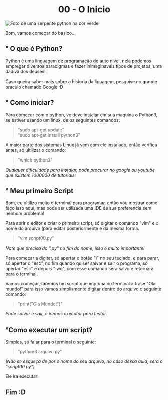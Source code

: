 <h1 align="center">00 - O Inicio</h1>

![Foto de uma serpente python na cor verde](https://2e8ram2s1li74atce18qz5y1-wpengine.netdna-ssl.com/wp-content/uploads/2017/09/shutterstock_315465929.jpg)

Bom, vamos começar do basico...

## ° O que é Python?

Python é uma linguagem de programação de auto nivel, nela podemos empregar diversos paradigmas e fazer inimaginaveis tipos de projetos, uma dadiva dos deuses! 

Caso queira saber mais sobre a historia da liguagem, pesquise no grande oraculo chamado Google :D

<h2>° Como iniciar?</h2>

<p align="left">	Para começar com o python, vc deve instalar em sua maquina o Python3, se estiver usando um linux, de os seguintes comandos:</p>
	
>"sudo apt-get update"  
>"sudo apt-get install python3"
		
<p align="left">	A maior parte dos sistemas Linux já vem com ele instalado, então verifica antes, só ultilizar o comando:</p>
	
>"which python3"
		
*Qualquer dificuldade para instalar, pode procurar no google ou youtube que existem 1000000 de tutoriais.*

<h2>° Meu primeiro Script</h2>

<p align="left">	Bom, eu ultilizo muito o terminal para programar, então vou mostrar como faço isso aqui, mas pode ser utilizada uma IDE de sua preferencia sem nenhum problema!</p>
	
<p align="left">	Para abrir o editor e criar o primeiro script, só digitar o comando "vim" e o nome do arquivo (para editar posteriormente é da mesma forma.</p>
	
>"vim script00.py"
		
*Note que precisa do ".py" no fim do nome, isso é muito importante!*
	
<p align="left">	Para começar a digitar, só apertar o botão "i" no seu teclado, e para parar, só apertar o "esc", no fim quando quiser salvar e sair o programa, só apertar "esc" e depois ":wq", com esse comando sera salvo e retornara para o terminal.<p>

<p align="left">	Vamos começar, faremos um script que imprima no terminal a frase "Ola mundo!" para isso vamos simplismente digitar dentro do arquivo o seguinte comando:</p>

>"print("Ola Mundo!")"
		
*Pode salvar e sair, e iremos executar para testar.*

<h2>°Como executar um script?</h2>

<p align="left">	Simples, só falar para o terminal o seguinte:</p>
	
>"python3 arquivo.py"

*(Não se esqueça de por o nome do seu arquivo, no caso dessa aula, sera o "script00.py")*

<p align="left">	Ele ira executar!</p>

<h2>Fim :D</h2>
